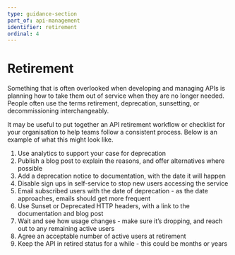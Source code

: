 ```yaml
---
type: guidance-section
part_of: api-management
identifier: retirement
ordinal: 4
---
```

# Retirement

Something that is often overlooked when developing and managing APIs is planning how to take them out of service when they are no longer needed. People often use the terms retirement, deprecation, sunsetting, or decommissioning interchangeably.

It may be useful to put together an API retirement workflow or checklist for your organisation to help teams follow a consistent process. Below is an example of what this might look like.

1. Use analytics to support your case for deprecation
2. Publish a blog post to explain the reasons, and offer alternatives where possible
3. Add a deprecation notice to documentation, with the date it will happen
4. Disable sign ups in self-service to stop new users accessing the service
5. Email subscribed users with the date of deprecation - as the date approaches, emails should get more frequent
6. Use Sunset or Deprecated HTTP headers, with a link to the documentation and blog post
7. Wait and see how usage changes - make sure it’s dropping, and reach out to any remaining active users
8. Agree an acceptable number of active users at retirement
9. Keep the API in retired status for a while - this could be months or years
